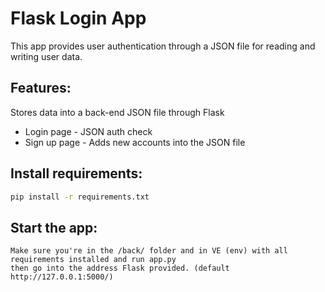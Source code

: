 # Flask Login App

This app provides user authentication through a JSON file for reading and writing user data.  

## Features:
Stores data into a back-end JSON file through Flask
* Login page - JSON auth check
* Sign up page - Adds new accounts into the JSON file

## Install requirements:
```bash
pip install -r requirements.txt
```

## Start the app:
```
Make sure you're in the /back/ folder and in VE (env) with all requirements installed and run app.py  
then go into the address Flask provided. (default http://127.0.0.1:5000/)
```
